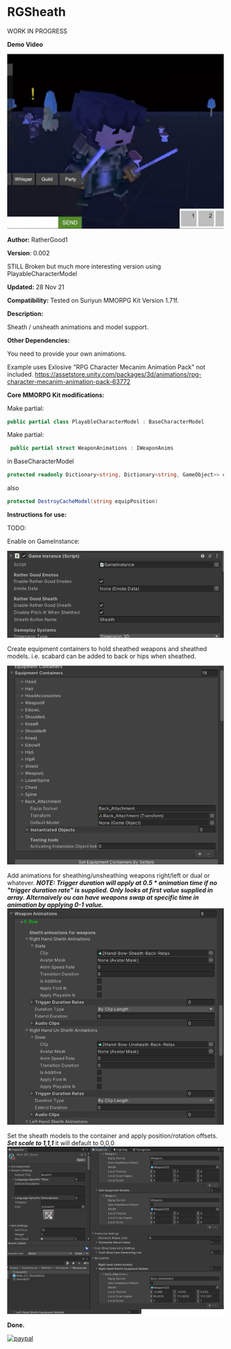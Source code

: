 # RGSheath

WORK IN PROGRESS

**Demo Video**

[![RGSheath](media/RGSheathPic.png)](https://youtu.be/BaNxLWO5S8A)

**Author:** RatherGood1

**Version**: 0.002

STILL Broken but much more interesting version using PlayableCharacterModel


**Updated:** 28 Nov 21

**Compatibility:** Tested on Suriyun MMORPG Kit Version 1.71f.



**Description:** 

Sheath / unsheath animations and model support.

**Other Dependencies:**

You need to provide your own animations. 

Example uses Exlosive "RPG Character Mecanim Animation Pack" not included.  https://assetstore.unity.com/packages/3d/animations/rpg-character-mecanim-animation-pack-63772


**Core MMORPG Kit modifications:**

Make partial:
```csharp 
public partial class PlayableCharacterModel : BaseCharacterModel
```

Make partial:
```csharp 
 public partial struct WeaponAnimations : IWeaponAnims
```

in BaseCharacterModel
```csharp 
protected readonly Dictionary<string, Dictionary<string, GameObject>> cacheModels = new Dictionary<string, Dictionary<string, GameObject>>();
```
also
```csharp 
protected DestroyCacheModel(string equipPosition)
```

**Instructions for use:**

TODO:

Enable on GameInstance:

![RGSheath](media/GameInstanceRGSheath.png)


Create equipment containers to hold sheathed weapons and sheathed models. i.e. scabard can be added to back or hips when sheathed.

![RGSheath](media/PCMEquipmetcontainers.png)

Add animations for sheathing/unsheathing weapons right/left or dual or whatever. ***NOTE: Trigger duration will apply at 0.5 * animation time if no "trigger duration rate" is supplied. Only looks at first value supplied in array. Alternaively ou can have weapons swap at specific time in animation by applying 0-1 value.***
![RGSheath](media/PCMWeaponAnimations.png)

Set the sheath models to the container and apply position/rotation offsets.  ***Set scale to 1,1,1*** it will default to 0,0,0
![RGSheath](media/PCBBoo1_Item_RGSHEITHInfo.png)


**Done.**


[![paypal](https://www.paypalobjects.com/en_US/i/btn/btn_donateCC_LG.gif)](https://www.paypal.com/cgi-bin/webscr?cmd=_s-xclick&hosted_button_id=L7RYB7NRR78L6)
